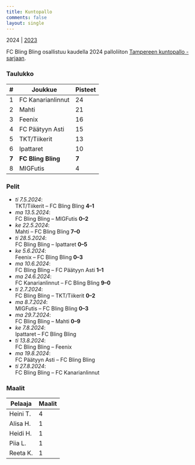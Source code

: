 ```yaml
---
title: Kuntopallo
comments: false
layout: single
---
```


2024 | [2023](/series/2023)


 FC Bling Bling osallistuu kaudella 2024 palloliiton [Tampereen kuntopallo -sarjaan](https://tulospalvelu.palloliitto.fi/category/NH1!lanhl24/tables).


### Taulukko
| # | Joukkue | Pisteet |
|---|---------| ---|
|1 | FC Kanarianlinnut | 24 |
|2 | Mahti | 21 |
|3 | Feenix | 16 |
|4 | FC Päätyyn Asti | 15 |
|5 | TKT/Tiikerit | 13 |
|6 | Ipattaret | 10 |
| **7** | **FC Bling Bling** | **7** |
|8 | MIGFutis | 4 |

### Pelit

* *ti 7.5.2024*:\
  TKT/Tiikerit – FC Bling Bling **4–1** 
* *ma 13.5.2024*:\
  FC Bling Bling – MIGFutis **0–2** 
* *ke 22.5.2024*:\
  Mahti – FC Bling Bling **7–0** 
* *ti 28.5.2024*:\
  FC Bling Bling – Ipattaret **0–5** 
* *ke 5.6.2024*:\
  Feenix – FC Bling Bling **0–3** 
* *ma 10.6.2024*:\
  FC Bling Bling – FC Päätyyn Asti **1–1** 
* *ma 24.6.2024*:\
  FC Kanarianlinnut – FC Bling Bling **9–0** 
* *ti 2.7.2024*:\
  FC Bling Bling – TKT/Tiikerit **0–2** 
* *ma 8.7.2024*:\
  MIGFutis – FC Bling Bling **0–3** 
* *ma 29.7.2024*:\
  FC Bling Bling – Mahti **0–9** 
* *ke 7.8.2024*:\
  Ipattaret – FC Bling Bling  
* *ti 13.8.2024*:\
  FC Bling Bling – Feenix  
* *ma 19.8.2024*:\
  FC Päätyyn Asti – FC Bling Bling  
* *ti 27.8.2024*:\
  FC Bling Bling – FC Kanarianlinnut  

### Maalit


| Pelaaja | Maalit |
|---| ---|
|Heini T. | 4 |
|Alisa H. | 1 |
|Heidi H. | 1 |
|Piia L. | 1 |
|Reeta K. | 1 |